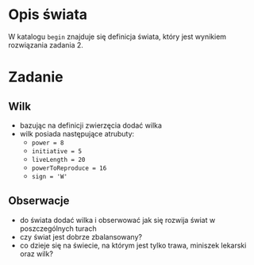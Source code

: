 # Opis świata

W katalogu `begin` znajduje się definicja świata, który jest wynikiem rozwiązania zadania 2.

# Zadanie

## Wilk

* bazując na definicji zwierzęcia dodać wilka
* wilk posiada następujące atrubuty:
    * `power = 8`
	* `initiative = 5`
	* `liveLength = 20`
	* `powerToReproduce = 16`
	* `sign = 'W'`

## Obserwacje

* do świata dodać wilka i obserwować jak się rozwija świat w poszczególnych turach
* czy świat jest dobrze zbalansowany? 
* co dzieje się na świecie, na którym jest tylko trawa, miniszek lekarski oraz wilk?
